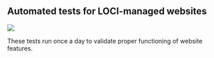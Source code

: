 ## Automated tests for LOCI-managed websites

[![](https://github.com/uw-loci/website-tests/actions/workflows/build.yml/badge.svg)](https://github.com/uw-loci/website-tests/actions/workflows/build.yml)

These tests run once a day to validate proper functioning of website features.
